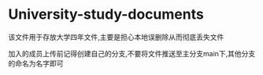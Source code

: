# University-study-documents
该文件用于存放大学四年文件,主要是担心本地误删除从而彻底丢失文件

加入的成员上传前记得创建自己的分支,不要将文件推送至主分支main下,其他分支的命名为名字即可
